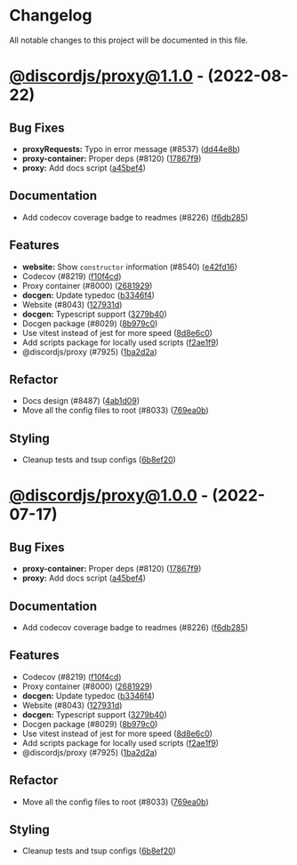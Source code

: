 # Changelog

All notable changes to this project will be documented in this file.

# [@discordjs/proxy@1.1.0](https://github.com/discordjs/discord.js/tree/@discordjs/proxy@1.1.0) - (2022-08-22)

## Bug Fixes

- **proxyRequests:** Typo in error message (#8537) ([dd44e8b](https://github.com/discordjs/discord.js/commit/dd44e8b6ec141e630af4543bd3babcce39aa2887))
- **proxy-container:** Proper deps (#8120) ([17867f9](https://github.com/discordjs/discord.js/commit/17867f9154d0dd16357f4ff29da641e23a33a9fa))
- **proxy:** Add docs script ([a45bef4](https://github.com/discordjs/discord.js/commit/a45bef4cad77dac1a4138fd0d52b769ce09b5678))

## Documentation

- Add codecov coverage badge to readmes (#8226) ([f6db285](https://github.com/discordjs/discord.js/commit/f6db285c073898a749fe4591cbd4463d1896daf5))

## Features

- **website:** Show `constructor` information (#8540) ([e42fd16](https://github.com/discordjs/discord.js/commit/e42fd1636973b10dd7ed6fb4280ee1a4a8f82007))
- Codecov (#8219) ([f10f4cd](https://github.com/discordjs/discord.js/commit/f10f4cdcd88ca6be7ec735ed3a415ba13da83db0))
- Proxy container (#8000) ([2681929](https://github.com/discordjs/discord.js/commit/2681929e4263032ad34a99ecb42465c320b271ba))
- **docgen:** Update typedoc ([b3346f4](https://github.com/discordjs/discord.js/commit/b3346f4b9b3d4f96443506643d4631dc1c6d7b21))
- Website (#8043) ([127931d](https://github.com/discordjs/discord.js/commit/127931d1df7a2a5c27923c2f2151dbf3824e50cc))
- **docgen:** Typescript support ([3279b40](https://github.com/discordjs/discord.js/commit/3279b40912e6aa61507bedb7db15a2b8668de44b))
- Docgen package (#8029) ([8b979c0](https://github.com/discordjs/discord.js/commit/8b979c0245c42fd824d8e98745ee869f5360fc86))
- Use vitest instead of jest for more speed ([8d8e6c0](https://github.com/discordjs/discord.js/commit/8d8e6c03decd7352a2aa180f6e5bc1a13602539b))
- Add scripts package for locally used scripts ([f2ae1f9](https://github.com/discordjs/discord.js/commit/f2ae1f9348bfd893332a9060f71a8a5f272a1b8b))
- @discordjs/proxy (#7925) ([1ba2d2a](https://github.com/discordjs/discord.js/commit/1ba2d2a898613e5fcc119a97dce935f4db91162c))

## Refactor

- Docs design (#8487) ([4ab1d09](https://github.com/discordjs/discord.js/commit/4ab1d09997a18879a9eb9bda39df6f15aa22557e))
- Move all the config files to root (#8033) ([769ea0b](https://github.com/discordjs/discord.js/commit/769ea0bfe78c4f1d413c6b397c604ffe91e39c6a))

## Styling

- Cleanup tests and tsup configs ([6b8ef20](https://github.com/discordjs/discord.js/commit/6b8ef20cb3af5b5cfd176dd0aa0a1a1e98551629))

# [@discordjs/proxy@1.0.0](https://github.com/discordjs/discord.js/tree/@discordjs/proxy@1.1.0) - (2022-07-17)

## Bug Fixes

- **proxy-container:** Proper deps (#8120) ([17867f9](https://github.com/discordjs/discord.js/commit/17867f9154d0dd16357f4ff29da641e23a33a9fa))
- **proxy:** Add docs script ([a45bef4](https://github.com/discordjs/discord.js/commit/a45bef4cad77dac1a4138fd0d52b769ce09b5678))

## Documentation

- Add codecov coverage badge to readmes (#8226) ([f6db285](https://github.com/discordjs/discord.js/commit/f6db285c073898a749fe4591cbd4463d1896daf5))

## Features

- Codecov (#8219) ([f10f4cd](https://github.com/discordjs/discord.js/commit/f10f4cdcd88ca6be7ec735ed3a415ba13da83db0))
- Proxy container (#8000) ([2681929](https://github.com/discordjs/discord.js/commit/2681929e4263032ad34a99ecb42465c320b271ba))
- **docgen:** Update typedoc ([b3346f4](https://github.com/discordjs/discord.js/commit/b3346f4b9b3d4f96443506643d4631dc1c6d7b21))
- Website (#8043) ([127931d](https://github.com/discordjs/discord.js/commit/127931d1df7a2a5c27923c2f2151dbf3824e50cc))
- **docgen:** Typescript support ([3279b40](https://github.com/discordjs/discord.js/commit/3279b40912e6aa61507bedb7db15a2b8668de44b))
- Docgen package (#8029) ([8b979c0](https://github.com/discordjs/discord.js/commit/8b979c0245c42fd824d8e98745ee869f5360fc86))
- Use vitest instead of jest for more speed ([8d8e6c0](https://github.com/discordjs/discord.js/commit/8d8e6c03decd7352a2aa180f6e5bc1a13602539b))
- Add scripts package for locally used scripts ([f2ae1f9](https://github.com/discordjs/discord.js/commit/f2ae1f9348bfd893332a9060f71a8a5f272a1b8b))
- @discordjs/proxy (#7925) ([1ba2d2a](https://github.com/discordjs/discord.js/commit/1ba2d2a898613e5fcc119a97dce935f4db91162c))

## Refactor

- Move all the config files to root (#8033) ([769ea0b](https://github.com/discordjs/discord.js/commit/769ea0bfe78c4f1d413c6b397c604ffe91e39c6a))

## Styling

- Cleanup tests and tsup configs ([6b8ef20](https://github.com/discordjs/discord.js/commit/6b8ef20cb3af5b5cfd176dd0aa0a1a1e98551629))
